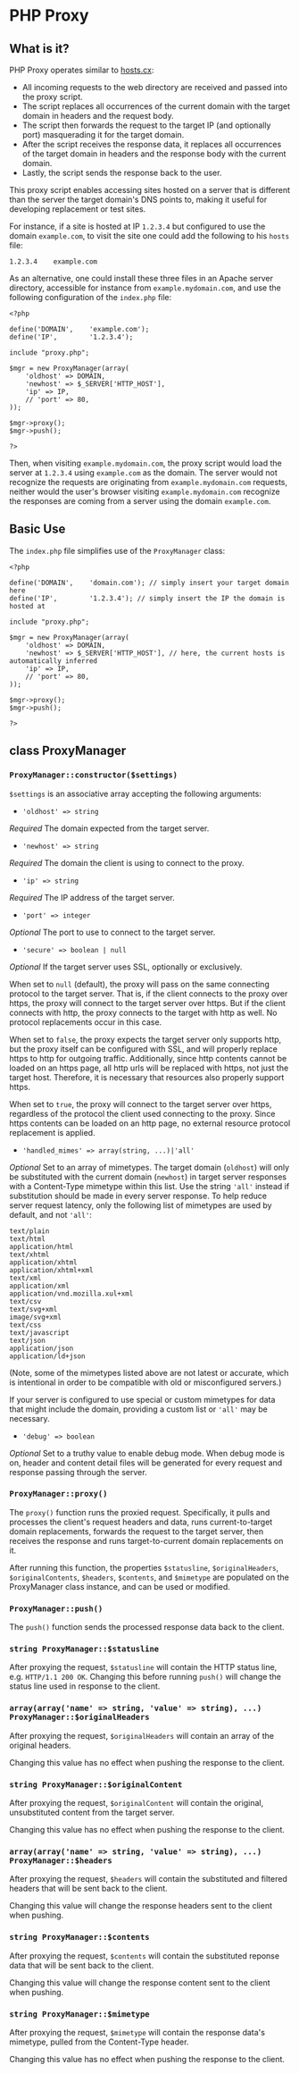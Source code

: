 # PHP Proxy

## What is it?

PHP Proxy operates similar to [hosts.cx](https://hosts.cx):

* All incoming requests to the web directory are received and passed into the proxy script.
* The script replaces all occurrences of the current domain with the target domain in headers and the request body.
* The script then forwards the request to the target IP (and optionally port) masquerading it for the target domain.
* After the script receives the response data, it replaces all occurrences of the target domain in headers and the response body with the current domain.
* Lastly, the script sends the response back to the user.

This proxy script enables accessing sites hosted on a server that is different than the server the target domain's DNS points to, making it useful for developing replacement or test sites.

For instance, if a site is hosted at IP `1.2.3.4` but configured to use the domain `example.com`, to visit the site one could add the following to his `hosts` file:

```
1.2.3.4    example.com
```

As an alternative, one could install these three files in an Apache server directory, accessible for instance from `example.mydomain.com`, and use the following configuration of the `index.php` file:

```
<?php

define('DOMAIN',	'example.com');
define('IP',		'1.2.3.4');

include "proxy.php";

$mgr = new ProxyManager(array(
	'oldhost' => DOMAIN,
	'newhost' => $_SERVER['HTTP_HOST'],
	'ip' => IP,
	// 'port' => 80,
));

$mgr->proxy();
$mgr->push();

?>
```

Then, when visiting `example.mydomain.com`, the proxy script would load the server at `1.2.3.4` using `example.com` as the domain. The server would not recognize the requests are originating from `example.mydomain.com` requests, neither would the user's browser visiting `example.mydomain.com` recognize the responses are coming from a server using the domain `example.com`.

## Basic Use

The `index.php` file simplifies use of the `ProxyManager` class:

```
<?php

define('DOMAIN',	'domain.com'); // simply insert your target domain here
define('IP',		'1.2.3.4'); // simply insert the IP the domain is hosted at

include "proxy.php";

$mgr = new ProxyManager(array(
	'oldhost' => DOMAIN,
	'newhost' => $_SERVER['HTTP_HOST'], // here, the current hosts is automatically inferred
	'ip' => IP,
	// 'port' => 80,
));

$mgr->proxy();
$mgr->push();

?>
```

## class ProxyManager

### `ProxyManager::constructor($settings)`

`$settings` is an associative array accepting the following arguments:

* `'oldhost' => string `

*Required*
The domain expected from the target server.

* `'newhost' => string`

*Required*
The domain the client is using to connect to the proxy.

* `'ip' => string`

*Required*
The IP address of the target server.

* `'port' => integer`

*Optional*
The port to use to connect to the target server.

* `'secure' => boolean | null`

*Optional*
If the target server uses SSL, optionally or exclusively.

When set to `null` (default), the proxy will pass on the same connecting protocol to the target server. That is, if the client connects to the proxy over https, the proxy will connect to the target server over https. But if the client connects with http, the proxy connects to the target with http as well. No protocol replacements occur in this case.

When set to `false`, the proxy expects the target server only supports http, but the proxy itself can be configured with SSL, and will properly replace https to http for outgoing traffic. Additionally, since http contents cannot be loaded on an https page, all http urls will be replaced with https, not just the target host. Therefore, it is necessary that resources also properly support https.

When set to `true`, the proxy will connect to the target server over https, regardless of the protocol the client used connecting to the proxy. Since https contents can be loaded on an http page, no external resource protocol replacement is applied.

* `'handled_mimes' => array(string, ...)|'all'`

*Optional*
Set to an array of mimetypes. The target domain (`oldhost`) will only be substituted with the current domain (`newhost`) in target server responses with a Content-Type mimetype within this list. Use the string `'all'` instead if substitution should be made in every server response.
To help reduce server request latency, only the following list of mimetypes are used by default, and not `'all'`:

```
text/plain
text/html
application/html
text/xhtml
application/xhtml
application/xhtml+xml
text/xml
application/xml
application/vnd.mozilla.xul+xml
text/csv
text/svg+xml
image/svg+xml
text/css
text/javascript
text/json
application/json
application/ld+json
```

(Note, some of the mimetypes listed above are not latest or accurate, which is intentional in order to be compatible with old or misconfigured servers.)

If your server is configured to use special or custom mimetypes for data that might include the domain, providing a custom list or `'all'` may be necessary.

* `'debug' => boolean`

*Optional*
Set to a truthy value to enable debug mode. When debug mode is on, header and content detail files will be generated for every request and response passing through the server.

### `ProxyManager::proxy()`

The `proxy()` function runs the proxied request. Specifically, it pulls and processes the client's request headers and data, runs current-to-target domain replacements, forwards the request to the target server, then receives the response and runs target-to-current domain replacements on it.

After running this function, the properties `$statusline`, `$originalHeaders`, `$originalContents`, `$headers`, `$contents`, and `$mimetype` are populated on the ProxyManager class instance, and can be used or modified.

### `ProxyManager::push()`

The `push()` function sends the processed response data back to the client.

### `string ProxyManager::$statusline`

After proxying the request, `$statusline` will contain the HTTP status line, e.g. `HTTP/1.1 200 OK`. Changing this before running `push()` will change the status line used in response to the client.

### `array(array('name' => string, 'value' => string), ...) ProxyManager::$originalHeaders`

After proxying the request, `$originalHeaders` will contain an array of the original headers.

Changing this value has no effect when pushing the response to the client.

### `string ProxyManager::$originalContent`

After proxying the request, `$originalContent` will contain the original, unsubstituted content from the target server.

Changing this value has no effect when pushing the response to the client.

### `array(array('name' => string, 'value' => string), ...) ProxyManager::$headers`

After proxying the request, `$headers` will contain the substituted and filtered headers that will be sent back to the client.

Changing this value will change the response headers sent to the client when pushing.

### `string ProxyManager::$contents`

After proxying the request, `$contents` will contain the substituted reponse data that will be sent back to the client.

Changing this value will change the response content sent to the client when pushing.

### `string ProxyManager::$mimetype`

After proxying the request, `$mimetype` will contain the response data's mimetype, pulled from the Content-Type header.

Changing this value has no effect when pushing the response to the client.